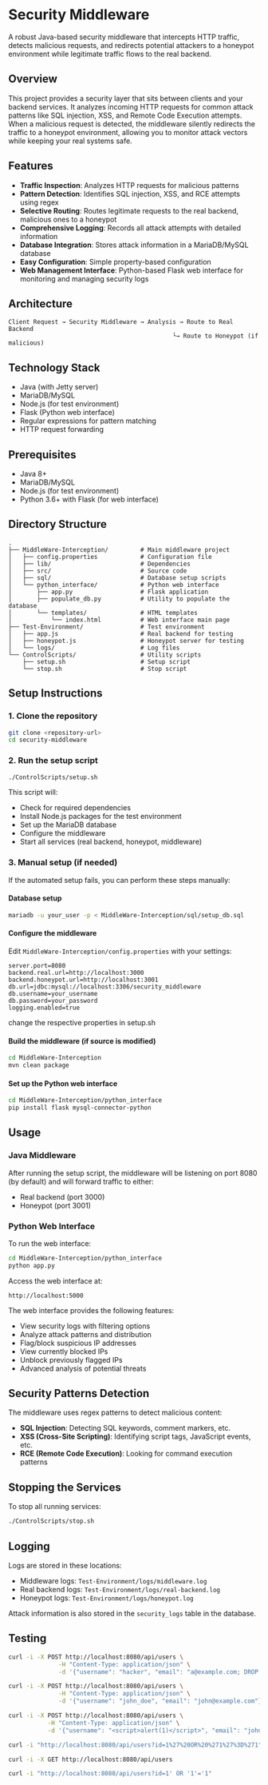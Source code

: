# Security Middleware

A robust Java-based security middleware that intercepts HTTP traffic, detects malicious requests, and redirects potential attackers to a honeypot environment while legitimate traffic flows to the real backend.

## Overview

This project provides a security layer that sits between clients and your backend services. It analyzes incoming HTTP requests for common attack patterns like SQL injection, XSS, and Remote Code Execution attempts. When a malicious request is detected, the middleware silently redirects the traffic to a honeypot environment, allowing you to monitor attack vectors while keeping your real systems safe.

## Features

- **Traffic Inspection**: Analyzes HTTP requests for malicious patterns
- **Pattern Detection**: Identifies SQL injection, XSS, and RCE attempts using regex
- **Selective Routing**: Routes legitimate requests to the real backend, malicious ones to a honeypot
- **Comprehensive Logging**: Records all attack attempts with detailed information
- **Database Integration**: Stores attack information in a MariaDB/MySQL database
- **Easy Configuration**: Simple property-based configuration
- **Web Management Interface**: Python-based Flask web interface for monitoring and managing security logs

## Architecture

```
Client Request → Security Middleware → Analysis → Route to Real Backend
                                              └→ Route to Honeypot (if malicious)
```

## Technology Stack

- Java (with Jetty server)
- MariaDB/MySQL
- Node.js (for test environment)
- Flask (Python web interface)
- Regular expressions for pattern matching
- HTTP request forwarding

## Prerequisites

- Java 8+
- MariaDB/MySQL
- Node.js (for test environment)
- Python 3.6+ with Flask (for web interface)

## Directory Structure

```
.
├── MiddleWare-Interception/         # Main middleware project
│   ├── config.properties            # Configuration file
│   ├── lib/                         # Dependencies
│   ├── src/                         # Source code
│   ├── sql/                         # Database setup scripts
│   └── python_interface/            # Python web interface
│       ├── app.py                   # Flask application
│       ├── populate_db.py           # Utility to populate the database
│       └── templates/               # HTML templates
│           └── index.html           # Web interface main page
├── Test-Environment/                # Test environment
│   ├── app.js                       # Real backend for testing
│   ├── honeypot.js                  # Honeypot server for testing
│   └── logs/                        # Log files
└── ControlScripts/                  # Utility scripts
    ├── setup.sh                     # Setup script
    └── stop.sh                      # Stop script
```

## Setup Instructions

### 1. Clone the repository

```bash
git clone <repository-url>
cd security-middleware
```

### 2. Run the setup script

```bash
./ControlScripts/setup.sh
```

This script will:
- Check for required dependencies
- Install Node.js packages for the test environment
- Set up the MariaDB database
- Configure the middleware
- Start all services (real backend, honeypot, middleware)

### 3. Manual setup (if needed)

If the automated setup fails, you can perform these steps manually:

#### Database setup

```bash
mariadb -u your_user -p < MiddleWare-Interception/sql/setup_db.sql
```

#### Configure the middleware

Edit `MiddleWare-Interception/config.properties` with your settings:

```properties
server.port=8080
backend.real.url=http://localhost:3000
backend.honeypot.url=http://localhost:3001
db.url=jdbc:mysql://localhost:3306/security_middleware
db.username=your_username
db.password=your_password
logging.enabled=true
```

change the respective properties in setup.sh

#### Build the middleware (if source is modified)

```bash
cd MiddleWare-Interception
mvn clean package
```

#### Set up the Python web interface

```bash
cd MiddleWare-Interception/python_interface
pip install flask mysql-connector-python
```

## Usage

### Java Middleware

After running the setup script, the middleware will be listening on port 8080 (by default) and will forward traffic to either:
- Real backend (port 3000)
- Honeypot (port 3001)

### Python Web Interface

To run the web interface:

```bash
cd MiddleWare-Interception/python_interface
python app.py
```

Access the web interface at:

```
http://localhost:5000
```

The web interface provides the following features:
- View security logs with filtering options
- Analyze attack patterns and distribution
- Flag/block suspicious IP addresses
- View currently blocked IPs
- Unblock previously flagged IPs
- Advanced analysis of potential threats

## Security Patterns Detection

The middleware uses regex patterns to detect malicious content:

- **SQL Injection**: Detecting SQL keywords, comment markers, etc.
- **XSS (Cross-Site Scripting)**: Identifying script tags, JavaScript events, etc.
- **RCE (Remote Code Execution)**: Looking for command execution patterns

## Stopping the Services

To stop all running services:

```bash
./ControlScripts/stop.sh
```

## Logging

Logs are stored in these locations:
- Middleware logs: `Test-Environment/logs/middleware.log`
- Real backend logs: `Test-Environment/logs/real-backend.log`
- Honeypot logs: `Test-Environment/logs/honeypot.log`

Attack information is also stored in the `security_logs` table in the database.

## Testing

```bash
curl -i -X POST http://localhost:8080/api/users \
              -H "Content-Type: application/json" \
              -d '{"username": "hacker", "email": "a@example.com; DROP TABLE users;--"}'
```

```bash
curl -i -X POST http://localhost:8080/api/users \
              -H "Content-Type: application/json" \
              -d '{"username": "john_doe", "email": "john@example.com"}'
```

```bash
curl -i -X POST http://localhost:8080/api/users \
           -H "Content-Type: application/json" \
           -d '{"username": "<script>alert(1)</script>", "email": "john@example.com"}'
```

```bash
curl -i "http://localhost:8080/api/users?id=1%27%20OR%20%271%27%3D%271"
```

```bash
curl -i -X GET http://localhost:8080/api/users
```

```bash
curl -i "http://localhost:8080/api/users?id=1' OR '1'='1"
```
